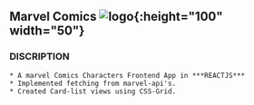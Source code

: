 ## Marvel Comics ![logo](https://i.pinimg.com/564x/e4/2b/72/e42b72121ac11b1997e99977b21daf2a.jpg){:height="100" width="50"}

### DISCRIPTION
    * A marvel Comics Characters Frontend App in ***REACTJS***
    * Implemented fetching from marvel-api's.
    * Created Card-list views using CSS-Grid.
